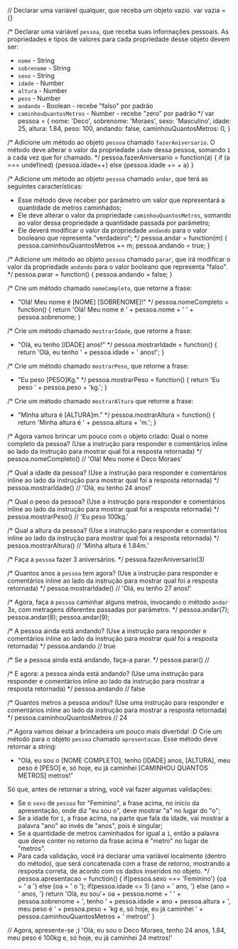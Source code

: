 // Declarar uma variável qualquer, que receba um objeto vazio.
var vazia = {}

/*
Declarar uma variável `pessoa`, que receba suas informações pessoais.
As propriedades e tipos de valores para cada propriedade desse objeto devem ser:
- `nome` - String
- `sobrenome` - String
- `sexo` - String
- `idade` - Number
- `altura` - Number
- `peso` - Number
- `andando` - Boolean - recebe "falso" por padrão
- `caminhouQuantosMetros` - Number - recebe "zero" por padrão
*/
var pessoa = {
    nome: 'Deco',
    sobrenome: 'Moraes',
    sexo: 'Masculino',
    idade: 25,
    altura: 1.84,
    peso: 100,
    andando: false,
    caminhouQuantosMetros: 0,
}

/*
Adicione um método ao objeto `pessoa` chamado `fazerAniversario`. O método deve
alterar o valor da propriedade `idade` dessa pessoa, somando `1` a cada vez que
for chamado.
*/
pessoa.fazerAniversario = function(a) {
    if (a === undefined) {pessoa.idade++}
    else {pessoa.idade += + a}
}

/*
Adicione um método ao objeto `pessoa` chamado `andar`, que terá as seguintes
características:
- Esse método deve receber por parâmetro um valor que representará a quantidade
de metros caminhados;
- Ele deve alterar o valor da propriedade `caminhouQuantosMetros`, somando ao
valor dessa propriedade a quantidade passada por parâmetro;
- Ele deverá modificar o valor da propriedade `andando` para o valor
booleano que representa "verdadeiro";
*/
pessoa.andar = function(m) {
    pessoa.caminhouQuantosMetros += m;
    pessoa.andando = true;
}

/*
Adicione um método ao objeto `pessoa` chamado `parar`, que irá modificar o valor
da propriedade `andando` para o valor booleano que representa "falso".
*/
pessoa.parar = function() {
    pessoa.andando = false;
}

/*
Crie um método chamado `nomeCompleto`, que retorne a frase:
- "Olá! Meu nome é [NOME] [SOBRENOME]!"
*/
pessoa.nomeCompleto = function() {
    return 'Olá! Meu nome é ' + pessoa.nome + ' ' + pessoa.sobrenome;
}

/*
Crie um método chamado `mostrarIdade`, que retorne a frase:
- "Olá, eu tenho [IDADE] anos!"
*/
pessoa.mostrarIdade = function() {
    return 'Olá, eu tenho ' + pessoa.idade + ' anos!';
}

/*
Crie um método chamado `mostrarPeso`, que retorne a frase:
- "Eu peso [PESO]Kg."
*/
pessoa.mostrarPeso = function() {
    return 'Eu peso ' + pessoa.peso + 'kg.';
}

/*
Crie um método chamado `mostrarAltura` que retorne a frase:
- "Minha altura é [ALTURA]m."
*/
pessoa.mostrarAltura = function() {
    return 'Minha altura é ' + pessoa.altura + 'm.';
}

/*
Agora vamos brincar um pouco com o objeto criado:
Qual o nome completo da pessoa? (Use a instrução para responder e comentários
inline ao lado da instrução para mostrar qual foi a resposta retornada)
*/
pessoa.nomeCompleto() // 'Olá! Meu nome é Deco Moraes'

/*
Qual a idade da pessoa? (Use a instrução para responder e comentários
inline ao lado da instrução para mostrar qual foi a resposta retornada)
*/
pessoa.mostrarIdade() // 'Olá, eu tenho 24 anos!'

/*
Qual o peso da pessoa? (Use a instrução para responder e comentários
inline ao lado da instrução para mostrar qual foi a resposta retornada)
*/
pessoa.mostrarPeso() // 'Eu peso 100kg.'

/*
Qual a altura da pessoa? (Use a instrução para responder e comentários
inline ao lado da instrução para mostrar qual foi a resposta retornada)
*/
pessoa.mostrarAltura() // 'Minha altura é 1.84m.'

/*
Faça a `pessoa` fazer 3 aniversários.
*/
pessoa.fazerAniversario(3)

/*
Quantos anos a `pessoa` tem agora? (Use a instrução para responder e
comentários inline ao lado da instrução para mostrar qual foi a resposta
retornada)
*/
pessoa.mostrarIdade() // 'Olá, eu tenho 27 anos!'

/*
Agora, faça a `pessoa` caminhar alguns metros, invocando o método `andar` 3x,
com metragens diferentes passadas por parâmetro.
*/
pessoa.andar(7); pessoa.andar(8); pessoa.andar(9);

/*
A pessoa ainda está andando? (Use a instrução para responder e comentários
inline ao lado da instrução para mostrar qual foi a resposta retornada)
*/
pessoa.andando // true

/*
Se a pessoa ainda está andando, faça-a parar.
*/
pessoa.parar() //

/*
E agora: a pessoa ainda está andando? (Use uma instrução para responder e
comentários inline ao lado da instrução para mostrar a resposta retornada)
*/
pessoa.andando // false

/*
Quantos metros a pessoa andou? (Use uma instrução para responder e comentários
inline ao lado da instrução para mostrar a resposta retornada)
*/
pessoa.caminhouQuantosMetros // 24

/*
Agora vamos deixar a brincadeira um pouco mais divertida! :D
Crie um método para o objeto `pessoa` chamado `apresentacao`. Esse método deve
retornar a string:
- "Olá, eu sou o [NOME COMPLETO], tenho [IDADE] anos, [ALTURA], meu peso é [PESO] e, só hoje, eu já caminhei [CAMINHOU QUANTOS METROS] metros!"

Só que, antes de retornar a string, você vai fazer algumas validações:
- Se o `sexo` de `pessoa` for "Feminino", a frase acima, no início da
apresentação, onde diz "eu sou o", deve mostrar "a" no lugar do "o";
- Se a idade for `1`, a frase acima, na parte que fala da idade, vai mostrar a
palavra "ano" ao invés de "anos", pois é singular;
- Se a quantidade de metros caminhados for igual a `1`, então a palavra que
deve conter no retorno da frase acima é "metro" no lugar de "metros".
- Para cada validação, você irá declarar uma variável localmente (dentro do
método), que será concatenada com a frase de retorno, mostrando a resposta
correta, de acordo com os dados inseridos no objeto.
*/
pessoa.apresentacao = function() {
    if(pessoa.sexo === 'Feminino') {oa = ' a '}
    else {oa = ' o '};
    if(pessoa.idade <= 1) {ano = ' ano, '}
    else {ano = ' anos, '}
    return 'Olá, eu sou'+ oa + pessoa.nome + ' ' + pessoa.sobrenome + ', tenho ' + pessoa.idade + ano + pessoa.altura + ', meu peso é ' + pessoa.peso + 'kg e, só hoje, eu já caminhei ' + pessoa.caminhouQuantosMetros + ' metros!'
}

// Agora, apresente-se ;)
'Olá, eu sou o Deco Moraes, tenho 24 anos, 1.84, meu peso é 100kg e, só hoje, eu já caminhei 24 metros!'
